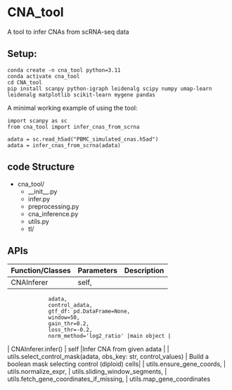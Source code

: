 # CNA_tool
A tool to infer CNAs from scRNA-seq data


## Setup:

    conda create -n cna_tool python=3.11
    conda activate cna_tool
    cd CNA_tool
    pip install scanpy python-igraph leidenalg scipy numpy umap-learn leidenalg matplotlib scikit-learn mygene pandas


A minimal working example of using the tool:


    import scanpy as sc
    from cna_tool import infer_cnas_from_scrna

    adata = sc.read_h5ad("PBMC_simulated_cnas.h5ad")
    adata = infer_cnas_from_scrna(adata)


## code Structure

- cna_tool/
    - \_\_init__.py
    - infer.py
    - preprocessing.py
    - cna_inference.py
    - utils.py
    - tl/


## APIs

| Function/Classes | Parameters | Description | 
| ---------- | ---- | -------------------------- |
| CNAInferer | self,
                 adata,
                 control_adata,
                 gtf_df: pd.DataFrame=None,
                 window=50,
                 gain_thr=0.2,
                 loss_thr=-0.2,
                 norm_method='log2_ratio' |main object |
| CNAInferer.infer() | self |Infer CNA from given adata |
| utils.select_control_mask(adata, obs_key: str, control_values) | Build a boolean mask selecting control (diploid) cells| 
| utils.ensure_gene_coords, 
| utils.normalize_expr, 
| utils.sliding_window_segments, 
| utils.fetch_gene_coordinates_if_missing, 
| utils.map_gene_coordinates